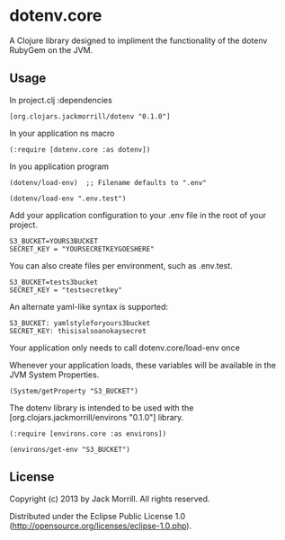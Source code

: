 # dotenv.core

A Clojure library designed to impliment the functionality of the dotenv RubyGem on the JVM.


## Usage

In project.clj :dependencies

    [org.clojars.jackmorrill/dotenv "0.1.0"]

In your application ns macro

    (:require [dotenv.core :as dotenv])

In you application program

    (dotenv/load-env)  ;; Filename defaults to ".env"

    (dotenv/load-env ".env.test")


Add your application configuration to your .env file in the root of your project.

    S3_BUCKET=YOURS3BUCKET
    SECRET_KEY = "YOURSECRETKEYGOESHERE"

You can also create files per environment, such as .env.test.

    S3_BUCKET=tests3bucket
    SECRET_KEY = "testsecretkey"

An alternate yaml-like syntax is supported:

    S3_BUCKET: yamlstyleforyours3bucket
    SECRET_KEY: thisisalsoanokaysecret

Your application only needs to call dotenv.core/load-env once

    
Whenever your application loads, these variables will be available in the JVM System Properties.

    (System/getProperty "S3_BUCKET")

The dotenv library is intended to be used with the [org.clojars.jackmorrill/environs "0.1.0"] library.

    (:require [environs.core :as environs])

    (environs/get-env "S3_BUCKET")


## License

Copyright (c) 2013 by Jack Morrill. All rights reserved. 

Distributed under the Eclipse Public License 1.0 (http://opensource.org/licenses/eclipse-1.0.php).
